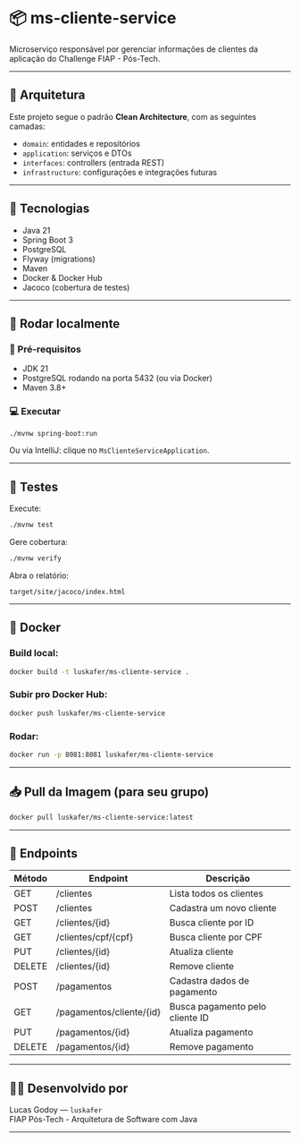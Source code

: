 # 📦 ms-cliente-service

Microserviço responsável por gerenciar informações de clientes da aplicação do Challenge FIAP - Pós-Tech.

---

## 🧱 Arquitetura

Este projeto segue o padrão **Clean Architecture**, com as seguintes camadas:

- `domain`: entidades e repositórios
- `application`: serviços e DTOs
- `interfaces`: controllers (entrada REST)
- `infrastructure`: configurações e integrações futuras

---

## 🚀 Tecnologias

- Java 21
- Spring Boot 3
- PostgreSQL
- Flyway (migrations)
- Maven
- Docker & Docker Hub
- Jacoco (cobertura de testes)

---

## 🧪 Rodar localmente

### 🔧 Pré-requisitos

- JDK 21
- PostgreSQL rodando na porta 5432 (ou via Docker)
- Maven 3.8+

### 💻 Executar

```bash
./mvnw spring-boot:run
```

Ou via IntelliJ: clique no `MsClienteServiceApplication`.

---

## 🧪 Testes

Execute:

```bash
./mvnw test
```

Gere cobertura:

```bash
./mvnw verify
```

Abra o relatório:

```
target/site/jacoco/index.html
```

---

## 🐳 Docker

### Build local:

```bash
docker build -t luskafer/ms-cliente-service .
```

### Subir pro Docker Hub:

```bash
docker push luskafer/ms-cliente-service
```

### Rodar:

```bash
docker run -p 8081:8081 luskafer/ms-cliente-service
```

---

## 📥 Pull da Imagem (para seu grupo)

```bash
docker pull luskafer/ms-cliente-service:latest
```

---

## 🧪 Endpoints

| Método | Endpoint                 | Descrição                       |
| ------ | ------------------------ | ------------------------------- |
| GET    | /clientes                | Lista todos os clientes         |
| POST   | /clientes                | Cadastra um novo cliente        |
| GET    | /clientes/{id}           | Busca cliente por ID            |
| GET    | /clientes/cpf/{cpf}      | Busca cliente por CPF           |
| PUT    | /clientes/{id}           | Atualiza cliente                |
| DELETE | /clientes/{id}           | Remove cliente                  |
| POST   | /pagamentos              | Cadastra dados de pagamento     |
| GET    | /pagamentos/cliente/{id} | Busca pagamento pelo cliente ID |
| PUT    | /pagamentos/{id}         | Atualiza pagamento              |
| DELETE | /pagamentos/{id}         | Remove pagamento                |

---

## 👨‍💻 Desenvolvido por

Lucas Godoy — `luskafer`  
FIAP Pós-Tech - Arquitetura de Software com Java

---
